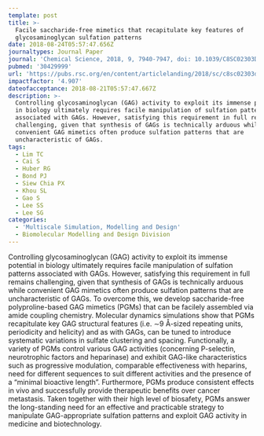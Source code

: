 ```yaml
---
template: post
title: >-
  Facile saccharide-free mimetics that recapitulate key features of
  glycosaminoglycan sulfation patterns
date: 2018-08-24T05:57:47.656Z
journaltypes: Journal Paper
journal: 'Chemical Science, 2018, 9, 7940-7947, doi: 10.1039/C8SC02303D'
pubmed: '30429999'
url: 'https://pubs.rsc.org/en/content/articlelanding/2018/sc/c8sc02303d#!divAbstract'
impactfactor: '4.907'
dateofacceptance: 2018-08-21T05:57:47.667Z
description: >-
  Controlling glycosaminoglycan (GAG) activity to exploit its immense potential
  in biology ultimately requires facile manipulation of sulfation patterns
  associated with GAGs. However, satisfying this requirement in full remains
  challenging, given that synthesis of GAGs is technically arduous while
  convenient GAG mimetics often produce sulfation patterns that are
  uncharacteristic of GAGs. 
tags:
  - Lim TC
  - Cai S
  - Huber RG
  - Bond PJ
  - Siew Chia PX
  - Khou SL
  - Gao S
  - Lee SS
  - Lee SG
categories:
  - 'Multiscale Simulation, Modelling and Design'
  - Biomolecular Modelling and Design Division
---
```

<!--StartFragment-->

Controlling glycosaminoglycan (GAG) activity to exploit its immense potential in biology ultimately requires facile manipulation of sulfation patterns associated with GAGs. However, satisfying this requirement in full remains challenging, given that synthesis of GAGs is technically arduous while convenient GAG mimetics often produce sulfation patterns that are uncharacteristic of GAGs. To overcome this, we develop saccharide-free polyproline-based GAG mimetics (PGMs) that can be facilely assembled via amide coupling chemistry. Molecular dynamics simulations show that PGMs recapitulate key GAG structural features (i.e. ∼9 Å-sized repeating units, periodicity and helicity) and as with GAGs, can be tuned to introduce systematic variations in sulfate clustering and spacing. Functionally, a variety of PGMs control various GAG activities (concerning P-selectin, neurotrophic factors and heparinase) and exhibit GAG-like characteristics such as progressive modulation, comparable effectiveness with heparins, need for different sequences to suit different activities and the presence of a “minimal bioactive length”. Furthermore, PGMs produce consistent effects in vivo and successfully provide therapeutic benefits over cancer metastasis. Taken together with their high level of biosafety, PGMs answer the long-standing need for an effective and practicable strategy to manipulate GAG-appropriate sulfation patterns and exploit GAG activity in medicine and biotechnology.

<!--EndFragment-->
